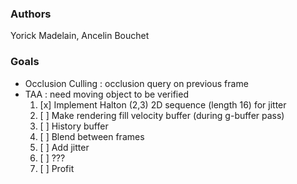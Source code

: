 ### Authors
Yorick Madelain, Ancelin Bouchet

### Goals

* Occlusion Culling : occlusion query on previous frame
* TAA : need moving object to be verified
  1. [x] Implement Halton (2,3) 2D sequence (length 16) for jitter
  2. [ ] Make rendering fill velocity buffer (during g-buffer pass)
  3. [ ] History buffer
  4. [ ] Blend between frames
  5. [ ] Add jitter
  6. [ ] ???
  7. [ ] Profit